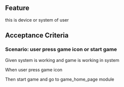 
## Feature

this is device or system of user

## Acceptance Criteria

### Scenario: user press game icon or start game

  Given system is working and game is working in system

  When user press game icon

  Then start game and go to game_home_page module
